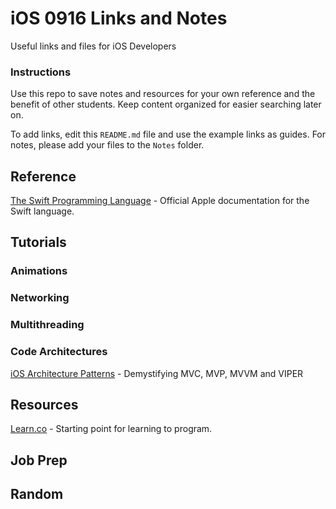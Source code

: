 # iOS 0916 Links and Notes
Useful links and files for iOS Developers

### Instructions
Use this repo to save notes and resources for your own reference and the benefit of other students. Keep content organized for easier searching later on.

To add links, edit this `README.md` file and use the example links as guides. For notes, please add your files to the `Notes` folder.

## Reference

[The Swift Programming Language](https://developer.apple.com/library/content/documentation/Swift/Conceptual/Swift_Programming_Language/#//apple_ref/doc/uid/TP40014097-CH3-ID0) - Official Apple documentation for the Swift language.

## Tutorials

### Animations

### Networking

### Multithreading

### Code Architectures
[iOS Architecture Patterns](https://medium.com/ios-os-x-development/ios-architecture-patterns-ecba4c38de52) - Demystifying MVC, MVP, MVVM and VIPER

## Resources

[Learn.co](https://learn.co) - Starting point for learning to program.

## Job Prep

## Random


